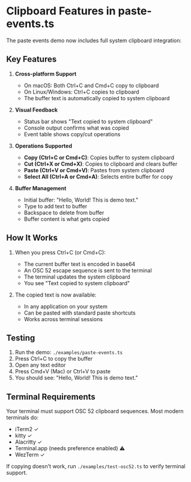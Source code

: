 # Clipboard Features in paste-events.ts

The paste events demo now includes full system clipboard integration:

## Key Features

1. **Cross-platform Support**
   - On macOS: Both Ctrl+C and Cmd+C copy to clipboard
   - On Linux/Windows: Ctrl+C copies to clipboard
   - The buffer text is automatically copied to system clipboard

2. **Visual Feedback**
   - Status bar shows "Text copied to system clipboard"
   - Console output confirms what was copied
   - Event table shows copy/cut operations

3. **Operations Supported**
   - **Copy (Ctrl+C or Cmd+C)**: Copies buffer to system clipboard
   - **Cut (Ctrl+X or Cmd+X)**: Copies to clipboard and clears buffer
   - **Paste (Ctrl+V or Cmd+V)**: Pastes from system clipboard
   - **Select All (Ctrl+A or Cmd+A)**: Selects entire buffer for copy

4. **Buffer Management**
   - Initial buffer: "Hello, World! This is demo text."
   - Type to add text to buffer
   - Backspace to delete from buffer
   - Buffer content is what gets copied

## How It Works

1. When you press Ctrl+C (or Cmd+C):
   - The current buffer text is encoded in base64
   - An OSC 52 escape sequence is sent to the terminal
   - The terminal updates the system clipboard
   - You see "Text copied to system clipboard"

2. The copied text is now available:
   - In any application on your system
   - Can be pasted with standard paste shortcuts
   - Works across terminal sessions

## Testing

1. Run the demo: `./examples/paste-events.ts`
2. Press Ctrl+C to copy the buffer
3. Open any text editor
4. Press Cmd+V (Mac) or Ctrl+V to paste
5. You should see: "Hello, World! This is demo text."

## Terminal Requirements

Your terminal must support OSC 52 clipboard sequences. Most modern terminals do:
- iTerm2 ✓
- kitty ✓
- Alacritty ✓
- Terminal.app (needs preference enabled) ⚠️
- WezTerm ✓

If copying doesn't work, run `./examples/test-osc52.ts` to verify terminal support.